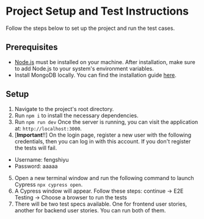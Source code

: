 # Project Setup and Test Instructions

Follow the steps below to set up the project and run the test cases.

## Prerequisites

- [Node.js](https://nodejs.org/en/) must be installed on your machine. After installation, make sure to add Node.js to your system's environment variables.
- Install MongoDB locally. You can find the installation guide [here](https://www.mongodb.com/docs/manual/installation/).

## Setup

1. Navigate to the project's root directory.
2. Run `npm i` to install the necessary dependencies.
3. Run `npm run dev` Once the server is running, you can visit the application at: `http://localhost:3000`.
4. [**Important**!!] On the login page, register a new user with the following credentials, then you can log in with this account. If you don't register the tests will fail.
- Username: fengshiyu
- Password: aaaaa
5. Open a new terminal window and run the following command to launch Cypress `npx cypress open`.
6. A Cypress window will appear. Follow these steps: continue -> E2E Testing -> Choose a browser to run the tests
7. There will be two test specs available. One for frontend user stories, another for backend user stories. You can run both of them.
  
   

